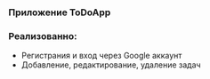 ### Приложение ToDoApp
### Реализованно:
<ul>
  <li>Регистрания и вход через Google аккаунт</li>
  <li>Добавление, редактирование, удаление задач</li>
</ul>
